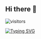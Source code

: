   ## Hi there 👋
![visitors](https://visitor-badge.laobi.icu/badge?page_id=adyanshaggarwal.adyanshaggarwal&right_color=purple)

<a href="https://git.io/typing-svg"><img src="https://readme-typing-svg.herokuapp.com?font=Fira+Code&weight=700&size=25&duration=4500&pause=1000&center=true&vCenter=true&width=435&lines=Hi+there+%F0%9F%91%8B;I+am+Adyansh+%3A)" alt="Typing SVG" /></a>

<!--
**adyanshaggarwal/adyanshaggarwal** is a ✨ _special_ ✨ repository because its `README.md` (this file) appears on your GitHub profile.

Here are some ideas to get you started:

- 🔭 I’m currently working on ...
- 🌱 I’m currently learning ...
- 👯 I’m looking to collaborate on ...
- 🤔 I’m looking for help with ...
- 💬 Ask me about ...
- 📫 How to reach me: ...
- 😄 Pronouns: ...
- ⚡ Fun fact: ...
-->
